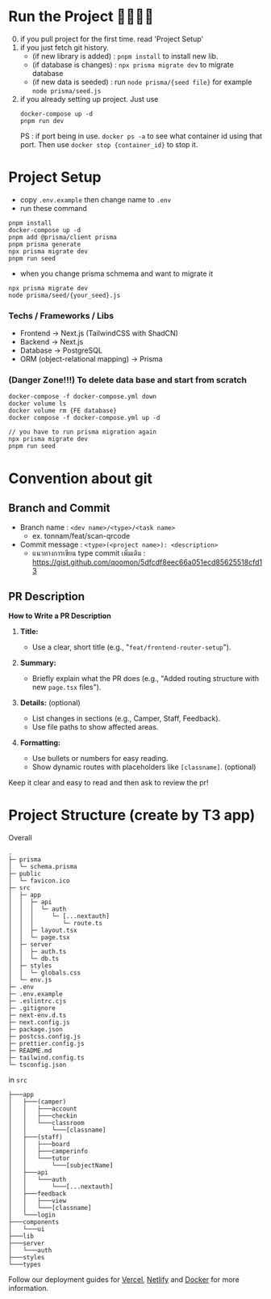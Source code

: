 # Run the Project 🏃🏻‍♀️‍➡️

0. if you pull project for the first time. read 'Project Setup'
1. if you just fetch git history.
   - (if new library is added) : `pnpm install` to install new lib.
   - (if database is changes) : `npx prisma migrate dev` to migrate database
   - (if new data is seeded) : run `node prisma/{seed file}` for example `node prisma/seed.js`
2. if you already setting up project. Just use
   ```
   docker-compose up -d
   pnpm run dev
   ```
   PS : if port being in use. `docker ps -a` to see what container id using that port. Then use `docker stop {container_id}` to stop it.

# Project Setup

- copy `.env.example` then change name to `.env`
- run these command

```
pnpm install
docker-compose up -d
pnpm add @prisma/client prisma
pnpm prisma generate
npx prisma migrate dev
pnpm run seed
```

- when you change prisma schmema and want to migrate it

```
npx prisma migrate dev
node prisma/seed/{your_seed}.js
```

### Techs / Frameworks / Libs

- Frontend -> Next.js (TailwindCSS with ShadCN)
- Backend -> Next.js
- Database -> PostgreSQL
- ORM (object-relational mapping) -> Prisma

### (Danger Zone!!!) To delete data base and start from scratch
```
docker-compose -f docker-compose.yml down
docker volume ls
docker volume rm {FE database}
docker compose -f docker-compose.yml up -d

// you have to run prisma migration again
npx prisma migrate dev
pnpm run seed
```

# Convention about git

## Branch and Commit

- Branch name : `<dev name>/<type>/<task name>`
  - ex. tonnam/feat/scan-qrcode
- Commit message : `<type>(<project name>): <description>`
  - แนวทางการเขียน type commit เพิ่มเติม : https://gist.github.com/qoomon/5dfcdf8eec66a051ecd85625518cfd13

## PR Description

**How to Write a PR Description**

1. **Title:**

   - Use a clear, short title (e.g., "`feat/frontend-router-setup`").

2. **Summary:**

   - Briefly explain what the PR does (e.g., "Added routing structure with new `page.tsx` files").

3. **Details:** (optional)

   - List changes in sections (e.g., Camper, Staff, Feedback).
   - Use file paths to show affected areas.

4. **Formatting:**
   - Use bullets or numbers for easy reading.
   - Show dynamic routes with placeholders like `[classname]`. (optional)

Keep it clear and easy to read and then ask to review the pr!

# Project Structure (create by T3 app)

Overall

```
.
├─ prisma
│  └─ schema.prisma
├─ public
│  └─ favicon.ico
├─ src
│  ├─ app
│  │  ├─ api
│  │  │  └─ auth
│  │  │     └─ [...nextauth]
│  │  │        └─ route.ts
│  │  ├─ layout.tsx
│  │  └─ page.tsx
│  ├─ server
│  │  ├─ auth.ts
│  │  └─ db.ts
│  ├─ styles
│  │  └─ globals.css
│  └─ env.js
├─ .env
├─ .env.example
├─ .eslintrc.cjs
├─ .gitignore
├─ next-env.d.ts
├─ next.config.js
├─ package.json
├─ postcss.config.js
├─ prettier.config.js
├─ README.md
├─ tailwind.config.ts
└─ tsconfig.json
```

in `src`

```
├───app
│   ├───(camper)
│   │   ├───account
│   │   ├───checkin
│   │   └───classroom
│   │       └───[classname]
│   ├───(staff)
│   │   ├───board
│   │   ├───camperinfo
│   │   └───tutor
│   │       └───[subjectName]
│   ├───api
│   │   └───auth
│   │       └───[...nextauth]
│   ├───feedback
│   │   ├───view
│   │   └───[classname]
│   └───login
├───components
│   └───ui
├───lib
├───server
│   └───auth
├───styles
└───types
```

Follow our deployment guides for [Vercel](https://create.t3.gg/en/deployment/vercel), [Netlify](https://create.t3.gg/en/deployment/netlify) and [Docker](https://create.t3.gg/en/deployment/docker) for more information.
